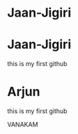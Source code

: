 # Jaan-Jigiri
<h1>Jaan-Jigiri</h1>
<p>this is my first github</p>
<h1>Arjun</h1>
<p>this is my first github</p>
VANAKAM 
